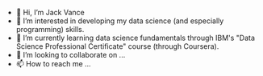 - 👋 Hi, I’m Jack Vance
- 👀 I’m interested in developing my data science (and especially programming) skills. 
- 🌱 I’m currently learning data science fundamentals through IBM's "Data Science Professional Certificate" course (through Coursera). 
- 💞️ I’m looking to collaborate on ... 
- 📫 How to reach me ...

<!---
JackVance/JackVance is a ✨ special ✨ repository because its `README.md` (this file) appears on your GitHub profile.
You can click the Preview link to take a look at your changes.
--->
